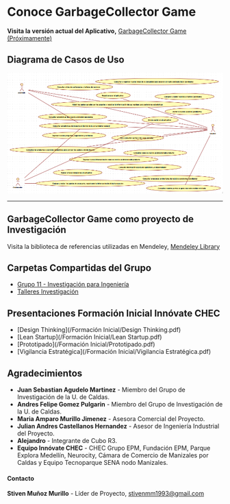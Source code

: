 # Conoce GarbageCollector Game
**Visita la versión actual del Aplicativo,** [GarbageCollector Game (Próximamente)](https://github.com/steelheart93/GarbageCollector-Game)

## Diagrama de Casos de Uso
![casos](chec.png)

* * *

## GarbageCollector Game como proyecto de Investigación
Visita la biblioteca de referencias utilizadas en Mendeley, [Mendeley Library](https://www.mendeley.com/library/community/grupo-11-8)

## Carpetas Compartidas del Grupo
* [Grupo 11 - Investigación para Ingeniería](https://drive.google.com/drive/u/1/folders/1m0EG9M_oexe-XutzTsV5faYpL3UPuNXg)
* [Talleres Investigación](https://drive.google.com/drive/u/1/folders/1b9rF30birvm4rA6tsZtkW5r8BbzoOmZV)

## Presentaciones Formación Inicial Innóvate CHEC
* [Design Thinking](/Formación Inicial/Design Thinking.pdf)
* [Lean Startup](/Formación Inicial/Lean Startup.pdf)
* [Prototipado](/Formación Inicial/Prototipado.pdf)
* [Vigilancia Estratégica](/Formación Inicial/Vigilancia Estratégica.pdf)

## Agradecimientos 
* **Juan Sebastian Agudelo Martinez** - Miembro del Grupo de Investigación  de la U. de Caldas.
* **Andres Felipe Gomez Pulgarin** - Miembro del Grupo de Investigación  de la U. de Caldas.
* **Maria Amparo Murillo Jimenez** - Asesora Comercial del Proyecto.
* **Julian Andres Castellanos Hernandez** - Asesor de Ingeniería Industrial del Proyecto.
* **Alejandro** - Integrante de Cubo R3.
* **Equipo Innóvate CHEC** - CHEC Grupo EPM, Fundación EPM, Parque Explora Medellín, Neurocity, Cámara de Comercio de Manizales por Caldas y Equipo Tecnoparque SENA nodo Manizales.

#### Contacto
**Stiven Muñoz Murillo** - Líder de Proyecto, [stivenmm1993@gmail.com](mailto:stivenmm1993@gmail.com)
